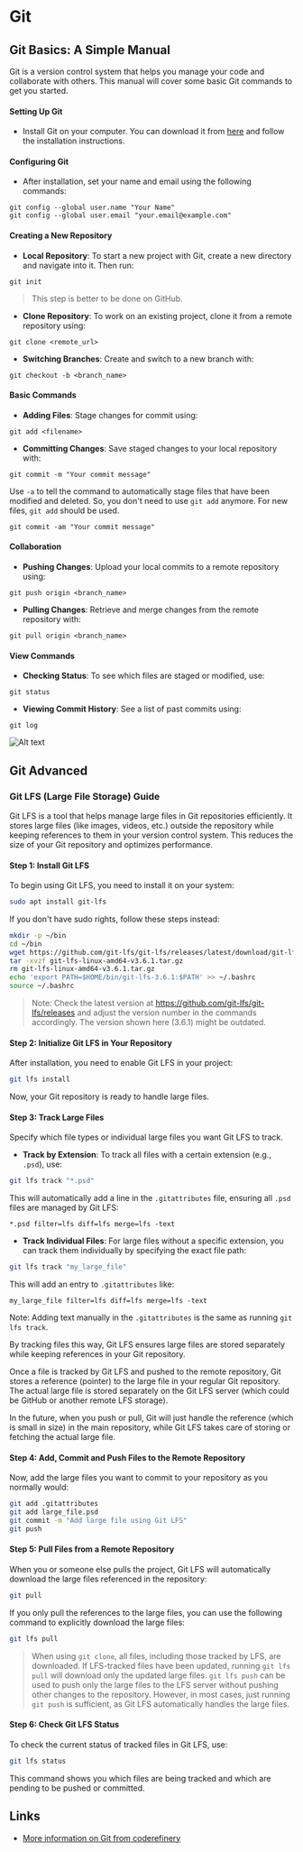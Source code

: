 # Git

## Git Basics: A Simple Manual

Git is a version control system that helps you manage your code and collaborate with others. This manual will cover some basic Git commands to get you started.

#### Setting Up Git
- Install Git on your computer. You can download it from [here](https://git-scm.com/downloads) and follow the installation instructions.

#### Configuring Git
- After installation, set your name and email using the following commands:

```
git config --global user.name "Your Name"
git config --global user.email "your.email@example.com"
```

#### Creating a New Repository

- **Local Repository**: To start a new project with Git, create a new directory and navigate into it. Then run:

```
git init
```

> This step is better to be done on GitHub.

- **Clone Repository**: To work on an existing project, clone it from a remote repository using:
```
git clone <remote_url>
```

- **Switching Branches**: Create and switch to a new branch with:
```
git checkout -b <branch_name>
```

#### Basic Commands


- **Adding Files**: Stage changes for commit using:
```
git add <filename>
```

- **Committing Changes**: Save staged changes to your local repository with:

```
git commit -m "Your commit message"
```
Use `-a` to tell the command to automatically stage files that have been modified and deleted. So, you don't need to use `git add` anymore. For new files, `git add` should be used.

```
git commit -am "Your commit message"
```

#### Collaboration

- **Pushing Changes**: Upload your local commits to a remote repository using:

```
git push origin <branch_name>
```

- **Pulling Changes**: Retrieve and merge changes from the remote repository with:

```
git pull origin <branch_name>
```

#### View Commands

- **Checking Status**: To see which files are staged or modified, use:
```
git status
```

- **Viewing Commit History**: See a list of past commits using:
```
git log
```

![Alt text](../assets/image.png)

## Git Advanced

### Git LFS (Large File Storage) Guide

Git LFS is a tool that helps manage large files in Git repositories efficiently. It stores large files (like images, videos, etc.) outside the repository while keeping references to them in your version control system. This reduces the size of your Git repository and optimizes performance.

#### Step 1: Install Git LFS

To begin using Git LFS, you need to install it on your system:

```bash
sudo apt install git-lfs
```

If you don't have sudo rights, follow these steps instead:

```bash
mkdir -p ~/bin
cd ~/bin
wget https://github.com/git-lfs/git-lfs/releases/latest/download/git-lfs-linux-amd64-v3.6.1.tar.gz
tar -xvzf git-lfs-linux-amd64-v3.6.1.tar.gz
rm git-lfs-linux-amd64-v3.6.1.tar.gz
echo 'export PATH=$HOME/bin/git-lfs-3.6.1:$PATH' >> ~/.bashrc
source ~/.bashrc
```

> Note: Check the latest version at https://github.com/git-lfs/git-lfs/releases and adjust the version number in the commands accordingly. The version shown here (3.6.1) might be outdated.


#### Step 2: Initialize Git LFS in Your Repository

After installation, you need to enable Git LFS in your project:

```bash
git lfs install
```

Now, your Git repository is ready to handle large files.


#### Step 3: Track Large Files

Specify which file types or individual large files you want Git LFS to track.

- **Track by Extension**: To track all files with a certain extension (e.g., `.psd`), use:

```bash
git lfs track "*.psd"
```

This will automatically add a line in the `.gitattributes` file, ensuring all `.psd` files are managed by Git LFS:

```
*.psd filter=lfs diff=lfs merge=lfs -text
```

- **Track Individual Files**: For large files without a specific extension, you can track them individually by specifying the exact file path:

```bash
git lfs track "my_large_file"
```

This will add an entry to `.gitattributes` like:

```
my_large_file filter=lfs diff=lfs merge=lfs -text
```

Note: Adding text manually in the `.gitattributes` is the same as running `git lfs track`. 

By tracking files this way, Git LFS ensures large files are stored separately while keeping references in your Git repository.

Once a file is tracked by Git LFS and pushed to the remote repository, Git stores a reference (pointer) to the large file in your regular Git repository. The actual large file is stored separately on the Git LFS server (which could be GitHub or another remote LFS storage). 

In the future, when you push or pull, Git will just handle the reference (which is small in size) in the main repository, while Git LFS takes care of storing or fetching the actual large file.

#### Step 4: Add, Commit and Push Files to the Remote Repository

Now, add the large files you want to commit to your repository as you normally would:

```bash
git add .gitattributes
git add large_file.psd
git commit -m "Add large file using Git LFS"
git push
```

#### Step 5: Pull Files from a Remote Repository

When you or someone else pulls the project, Git LFS will automatically download the large files referenced in the repository:

```bash
git pull
```

If you only pull the references to the large files, you can use the following command to explicitly download the large files:

```bash
git lfs pull
```

> When using `git clone`, all files, including those tracked by LFS, are downloaded. If LFS-tracked files have been updated, running `git lfs pull` will download only the updated large files. `git lfs push` can be used to push only the large files to the LFS server without pushing other changes to the repository. However, in most cases, just running `git push` is sufficient, as Git LFS automatically handles the large files.

#### **Step 6: Check Git LFS Status**

To check the current status of tracked files in Git LFS, use:

```bash
git lfs status
```

This command shows you which files are being tracked and which are pending to be pushed or committed.

## Links

- [More information on Git from coderefinery](https://coderefinery.github.io/git-collaborative/)